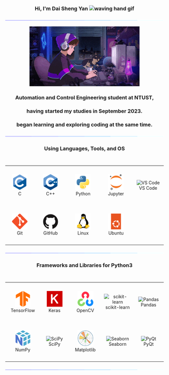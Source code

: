 <h3 align="center">Hi, I'm Dai Sheng Yan <img src="https://user-images.githubusercontent.com/72663882/171687151-bb31c996-c9d2-49c8-b593-734946893b23.gif" alt="waving hand gif" aria-hidden="true" width="30" /></h3>

<p align="center">
 <img alt="line" width="600" height="auto" src="/image/line.gif"/>
</p>

<p align="center">
 <img alt="coding" width="350" height="auto" src="/image/coding.gif"/>
</p>

<h3 align="center">Automation and Control Engineering student at NTUST,</h3>
<h3 align="center">having started my studies in September 2023.</h3>
<h3 align="center">began learning and exploring coding at the same time.</h3>

<p align="center">
 <img alt="line" width="600" height="auto" src="/image/line.gif"/>
</p>

<h3 align="center">Using Languages, Tools, and OS</h3>

<table>
<div style="display: flex; align-items: flex-start; align: center">
<table align="center">
    <tr>
      <td align="center" width="120" height="120">
          <img src="https://github.com/devicons/devicon/raw/master/icons/c/c-original.svg" title="C" alt="C" width="50" height="50" />
        <br>C 
      </td>
      <td align="center" width="120" height="120">
          <img src="https://raw.githubusercontent.com/devicons/devicon/master/icons/cplusplus/cplusplus-original.svg" title="C++" alt="C++" width="50" height="50" />
        <br>C++
      </td>
      <td align="center" width="120" height="120">
          <img src="https://github.com/devicons/devicon/raw/master/icons/python/python-original.svg" title="Python" alt="Python" width="50" height="50" />
        <br>Python
      </td>
      <td align="center" width="120" height="120">
          <img src="https://github.com/devicons/devicon/raw/master/icons/jupyter/jupyter-original.svg" title="Jupyter" alt="Jupyter" width="50" height="50" />
        <br>Jupyter 
      </td>
      <td align="center" width="120" height="120">
          <img src="https://upload.wikimedia.org/wikipedia/commons/9/9a/Visual_Studio_Code_1.35_icon.svg" title="VS Code" alt="VS Code" width="50" height="50" />
      <br>VS Code
      </td>
       </td>
    </tr>
    <tr>
      <td align="center" width="120" height="120">
          <img src="https://github.com/devicons/devicon/raw/master/icons/git/git-original.svg" title="Git" alt="Git" width="50" height="50" />
        <br>Git
      </td>
      <td align="center" width="120" height="120">
          <img src="https://github.com/devicons/devicon/raw/master/icons/github/github-original.svg" title="GitHub" alt="GitHub" width="50" height="50" />
        <br>GitHub
      </td>
      <td align="center" width="120" height="120">
          <img src="https://github.com/devicons/devicon/blob/master/icons/linux/linux-original.svg" title="Linux" alt="Linux" width="50" height="50" />
        <br>Linux
      </td>
      <td align="center" width="120" height="120">
          <img src="https://github.com/devicons/devicon/blob/master/icons/ubuntu/ubuntu-original.svg" title="Ubuntu" alt="Ubuntu" width="50" height="50" />
        <br>Ubuntu
      <td align="center" width="120" height="120">
<!--           <img src="https://github.com/devicons/devicon/blob/master/icons/ubuntu/ubuntu-original.svg" title="Ubuntu" alt="Ubuntu" width="50" height="50" /> -->
        <br>
      </td>
    </tr>
  </table>
</div>

<p align="center">
 <img alt="line" width="600" height="auto" src="/image/line.gif"/>
</p>

<h3 align="center">Frameworks and Libraries for Python3</h3>

<table>
<div style="display: flex; align-items: flex-start; align: center">
<table align="center">
<div align="center">
      <td align="center" width="120" height="120">
          <img src="https://github.com/devicons/devicon/raw/master/icons/tensorflow/tensorflow-original.svg" title="TensorFlow" alt="TensorFlow" width="50" height="50" />
        <br>TensorFlow
      </td>
      <td align="center"width="120" height="120">
          <img src="https://github.com/devicons/devicon/raw/master/icons/keras/keras-original.svg" title="Keras" alt="Keras" width="50" height="50" />
        <br>Keras
      </td>
      <td align="center" width="120" height="120">
          <img src="https://github.com/devicons/devicon/raw/master/icons/opencv/opencv-original.svg" title="OpenCV" alt="OpenCV" width="50" height="50" />
        <br>OpenCV
      </td>
      <td align="center"width="120" height="120">
          <img src="https://raw.githubusercontent.com/scikit-learn/scikit-learn/main/doc/logos/scikit-learn-logo.png" title="scikit-learn" alt="scikit-learn" width="50" height="50" />
        <br>scikit-learn
      </td>
      <td align="center" width="120" height="120">
          <img src="https://upload.wikimedia.org/wikipedia/commons/2/22/Pandas_mark.svg" title="Pandas" alt="Pandas" width="50" height="50" />
        <br>Pandas
      </td>
       </td>
    </tr>
    <tr>
      <td align="center" width="120" height="120">
          <img src="https://github.com/devicons/devicon/raw/master/icons/numpy/numpy-original.svg" title="NumPy" alt="NumPy" width="50" height="50" />
        <br>NumPy
      </td>
      <td align="center" width="120" height="120">
          <img src="https://upload.wikimedia.org/wikipedia/commons/b/b2/SCIPY_2.svg" title="SciPy" alt="SciPy" width="50" height="50" />
        <br>SciPy
      </td>
      <td align="center" width="120" height="120">
          <img src="https://github.com/devicons/devicon/raw/master/icons/matplotlib/matplotlib-original.svg" title="Matplotlib" alt="Matplotlib" width="50" height="50" />
        <br>Matplotlib
      </td>
      <td align="center" width="120" height="120">
          <img src="https://seaborn.pydata.org/_images/logo-mark-lightbg.svg" title="Seaborn" alt="Seaborn" width="50" height="50" />
        <br>Seaborn
      </td>
      <td align="center" width="120" height="120">
          <img src="https://upload.wikimedia.org/wikipedia/commons/e/e6/Python_and_Qt.svg" title="PyQt" alt="PyQt" width="50" height="50" />
        <br>PyQt
      </td>
    </tr>
  </table>
</div>

<p align="center">
 <img alt="line" width="600" height="auto" src="/image/line.gif"/>
</p>
